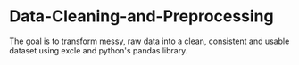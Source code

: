 # Data-Cleaning-and-Preprocessing
The goal is to transform messy, raw data into a clean, consistent and usable dataset using excle and python's pandas library.
